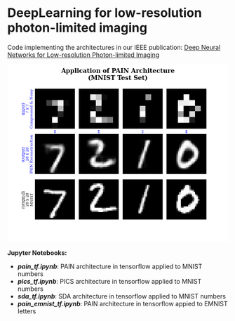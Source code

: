 # DeepLearning for low-resolution photon-limited imaging
Code implementing the architectures in our IEEE
publication: <a href="https://ieeexplore.ieee.org/abstract/document/8682767">Deep Neural Networks for Low-resolution Photon-limited Imaging</a>

<img src="figures/mnist_reconstruct_7x7_testset_PAIN.png" alt="Application of PAIN Architecture to EMNIST images." width="550" />

<strong>Jupyter Notebooks:</strong>
<ul>
  <li><b><em>pain_tf.ipynb</em></b>: PAIN architecture in tensorflow applied to MNIST numbers<br></li>
  <li><b><em>pics_tf.ipynb</em></b>: PICS architecture in tensorflow applied to  MNIST numbers<br></li>
  <li><b><em>sda_tf.ipynb</em></b>: SDA architecture in tensorflow applied to  MNIST numbers<br></li>
  <li><b><em>pain_emnist_tf.ipynb</em></b>: PAIN architecture in tensorflow appied to EMNIST letters</li>
</ul>
